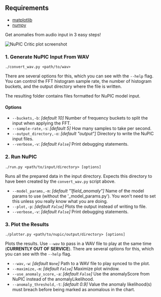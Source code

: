 ## Requirements

- [matplotlib](http://matplotlib.org/)
- [numpy](http://www.numpy.org/)

Get anomalies from audio input in 3 easy steps!

![NuPIC Critic plot screenshot](http://i.imgur.com/QzWQion.png)

### 1. Generate NuPIC Input From WAV

    ./convert_wav.py <path/to/wav>

There are several options for this, which you can see with the `--help` flag. You can control the FFT histogram sample rate, the number of histogram buckets, and the output directory where the file is written.

The resulting folder contains files formatted for NuPIC model input.

#### Options

- `--buckets,-b`: _[default 10]_ Number of frequency buckets to split the input when applying the FFT.
- `--sample-rate,-s`: _[default 5]_ How many samples to take per second.
- `--output_directory,-o`: _[default "output"]_ Directory to write the NuPIC input files.
- `--verbose,-v`: _[default `False`]_ Print debugging statements.

### 2. Run NuPIC

    ./run.py <path/to/input/directory> [options]
    
Runs all the prepared data in the input directory. Expects this directory to have been created by the `convert_wav.py` script above.

- `--model_params,-m`: _[default "1field_anomaly"]_ Name of the model params to use (without the '_model_params.py'). You won't need to set this unless you really know what you are doing.
- `--plot,-p`: _[default `False`]_ Plots the output instead of writing to file.
- `--verbose,-v`: _[default `False`]_ Print debugging statements.

### 3. Plot the Results

    ./plotter.py <path/to/nupic/output/directory> [options]
    
Plots the results. Use `--wav` to pass in a WAV file to play at the same time (**CURRENTLY OUT OF SERVICE**).  There are several options for this, which you can see with the `--help` flag. 

- `--wav,-w`: _[default `None`]_ Path to a WAV file to play synced to the plot.
- `--maximize,-m`: _[default `False`]_ Maximize plot window.
- `--use_anomaly_score,-a`: _[default `False`]_ Use the anomalyScore from NuPIC instead of the anomalyLikelihood.
- `--anomaly_threshold,-t`: _[default 0.9]_ Value the anomaly likelihood(s) must breach before being marked as anomalous in the chart.

